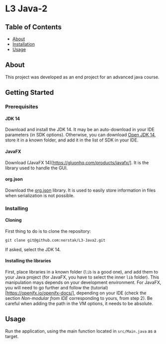 # L3 Java-2

## Table of Contents

+ [About](#about)
+ [Installation](#getting_started)
+ [Usage](#usage)

## About <a name = "about"></a>

This project was developed as an end project for an advanced java course.

## Getting Started <a name = "getting_started"></a>

### Prerequisites

#### JDK 14

Download and install the JDK 14. It may be an auto-download in your IDE parameters (in SDK options). Otherwise, you can download [Open JDK 14](https://jdk.java.net/14/), store it in a known folder, and add it in the list of SDK in your IDE.

#### JavaFX

Download (JavaFX 14)[https://gluonhq.com/products/javafx/]. It is the library used to handle the GUI.

#### org.json

Download the [org.json](https://github.com/stleary/JSON-java) library. It is used to easily store information in files when serialization is not possible.

### Installing

#### Cloning

First thing to do is to clone the repository: 

```
git clone git@github.com:nerstak/L3-Java2.git
```
If asked, select the JDK 14.

#### Installing the libraries

First, place libraries in a known folder (`lib` is a good one), and add them to your Java project (for JavaFX, you have to select the inner `lib` folder). This manipulation mays depends on your development environment.
For JavaFX, you will need to go further and follow the (tutorial)[https://openjfx.io/openjfx-docs/], depending on your IDE (check the section *Non-modular from IDE* corresponding to yours, from step 2). Be careful when adding the path in the VM options, it needs to be absolute.

## Usage <a name = "usage"></a>

Run the application, using the main function located in `src/Main.java` as a target.